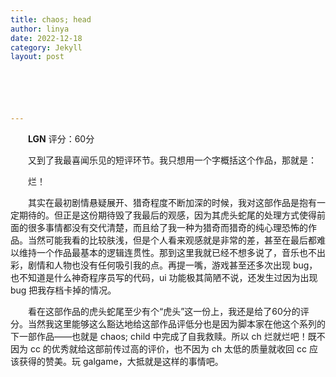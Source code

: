 ```yaml
---
title: chaos; head
author: linya
date: 2022-12-18
category: Jekyll
layout: post






---
```


&ensp;&ensp;&ensp;&ensp;**LGN** 评分：60分 

&ensp;&ensp;&ensp;&ensp;又到了我最喜闻乐见的短评环节。我只想用一个字概括这个作品，那就是：

&ensp;&ensp;&ensp;&ensp;烂！

&ensp;&ensp;&ensp;&ensp;其实在最初剧情悬疑展开、猎奇程度不断加深的时候，我对这部作品是抱有一定期待的。但正是这份期待毁了我最后的观感，因为其虎头蛇尾的处理方式使得前面的很多事情都没有交代清楚，而且给了我一种为猎奇而猎奇的纯心理恐怖的作品。当然可能我看的比较肤浅，但是个人看来观感就是非常的差，甚至在最后都难以维持一个作品最基本的逻辑连贯性。那到这里我就已经不想多说了，音乐也不出彩，剧情和人物也没有任何吸引我的点。再提一嘴，游戏甚至还多次出现 bug，也不知道是什么神奇程序员写的代码，ui 功能极其简陋不说，还发生过因为出现 bug 把我存档卡掉的情况。

&ensp;&ensp;&ensp;&ensp;看在这部作品的虎头蛇尾至少有个“虎头”这一份上，我还是给了60分的评分。当然我这里能够这么豁达地给这部作品评低分也是因为脚本家在他这个系列的下一部作品——也就是 chaos; child 中完成了自我救赎。所以 ch 烂就烂吧！既不因为 cc 的优秀就给这部前传过高的评价，也不因为 ch 太低的质量就收回 cc 应该获得的赞美。玩 galgame，大抵就是这样的事情吧。
